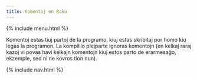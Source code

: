 ```yaml
---
title: Komentoj en Raku
---
```


{% include menu.html %}

Komentoj estas tiuj partoj de la programo, kiuj estas skribitaj por homo kiu legas la programon. La kompililo plejparte ignoras komentojn (en kelkaj raraj kazoj vi povas havi kelkajn komentojn kiuj estos parto de erarmesaĝo, ekzemple, sed ni ne kovros tion nun).

{% include nav.html %}